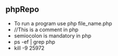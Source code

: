 ## phpRepo

* To run a program use php file_name.php
* //This is a comment in php
* semiocolon is mandatory in php
* ps -ef | grep php
* kill -9 25972
